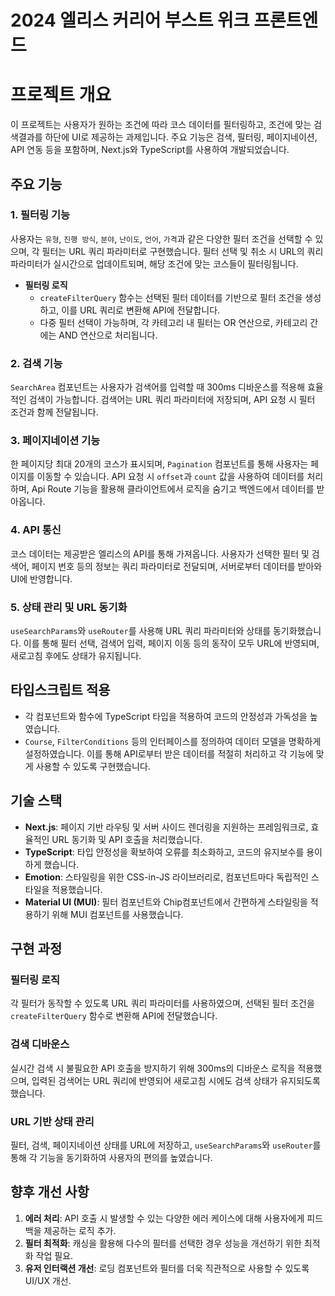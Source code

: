 # 2024 엘리스 커리어 부스트 위크 프론트엔드

# 프로젝트 개요

이 프로젝트는 사용자가 원하는 조건에 따라 코스 데이터를 필터링하고, 조건에 맞는 검색결과를 하단에 UI로 제공하는 과제입니다. 주요 기능은 검색, 필터링, 페이지네이션, API 연동 등을 포함하며, Next.js와 TypeScript를 사용하여 개발되었습니다.

## 주요 기능

### 1. 필터링 기능

사용자는 `유형`, `진행 방식`, `분야`, `난이도`, `언어`, `가격`과 같은 다양한 필터 조건을 선택할 수 있으며, 각 필터는 URL 쿼리 파라미터로 구현했습니다. 필터 선택 및 취소 시 URL의 쿼리 파라미터가 실시간으로 업데이트되며, 해당 조건에 맞는 코스들이 필터링됩니다.

- **필터링 로직**
  - `createFilterQuery` 함수는 선택된 필터 데이터를 기반으로 필터 조건을 생성하고, 이를 URL 쿼리로 변환해 API에 전달합니다.
  - 다중 필터 선택이 가능하며, 각 카테고리 내 필터는 OR 연산으로, 카테고리 간에는 AND 연산으로 처리됩니다.

### 2. 검색 기능

`SearchArea` 컴포넌트는 사용자가 검색어를 입력할 때 300ms 디바운스를 적용해 효율적인 검색이 가능합니다. 검색어는 URL 쿼리 파라미터에 저장되며, API 요청 시 필터 조건과 함께 전달됩니다.

### 3. 페이지네이션 기능

한 페이지당 최대 20개의 코스가 표시되며, `Pagination` 컴포넌트를 통해 사용자는 페이지를 이동할 수 있습니다. API 요청 시 `offset`과 `count` 값을 사용하여 데이터를 처리하며, Api Route 기능을 활용해 클라이언트에서 로직을 숨기고 백엔드에서 데이터를 받아옵니다.

### 4. API 통신

코스 데이터는 제공받은 엘리스의 API를 통해 가져옵니다. 사용자가 선택한 필터 및 검색어, 페이지 번호 등의 정보는 쿼리 파라미터로 전달되며, 서버로부터 데이터를 받아와 UI에 반영합니다.

### 5. 상태 관리 및 URL 동기화

`useSearchParams`와 `useRouter`를 사용해 URL 쿼리 파라미터와 상태를 동기화했습니다. 이를 통해 필터 선택, 검색어 입력, 페이지 이동 등의 동작이 모두 URL에 반영되며, 새로고침 후에도 상태가 유지됩니다.

## 타입스크립트 적용

- 각 컴포넌트와 함수에 TypeScript 타입을 적용하여 코드의 안정성과 가독성을 높였습니다.
- `Course`, `FilterConditions` 등의 인터페이스를 정의하여 데이터 모델을 명확하게 설정하였습니다. 이를 통해 API로부터 받은 데이터를 적절히 처리하고 각 기능에 맞게 사용할 수 있도록 구현했습니다.

## 기술 스택

- **Next.js**: 페이지 기반 라우팅 및 서버 사이드 렌더링을 지원하는 프레임워크로, 효율적인 URL 동기화 및 API 호출을 처리했습니다.
- **TypeScript**: 타입 안정성을 확보하여 오류를 최소화하고, 코드의 유지보수를 용이하게 했습니다.
- **Emotion**: 스타일링을 위한 CSS-in-JS 라이브러리로, 컴포넌트마다 독립적인 스타일을 적용했습니다.
- **Material UI (MUI)**: 필터 컴포넌트와 Chip컴포넌트에서 간편하게 스타일링을 적용하기 위해 MUI 컴포넌트를 사용했습니다.

## 구현 과정

### 필터링 로직

각 필터가 동작할 수 있도록 URL 쿼리 파라미터를 사용하였으며, 선택된 필터 조건을 `createFilterQuery` 함수로 변환해 API에 전달했습니다.

### 검색 디바운스

실시간 검색 시 불필요한 API 호출을 방지하기 위해 300ms의 디바운스 로직을 적용했으며, 입력된 검색어는 URL 쿼리에 반영되어 새로고침 시에도 검색 상태가 유지되도록 했습니다.

### URL 기반 상태 관리

필터, 검색, 페이지네이션 상태를 URL에 저장하고, `useSearchParams`와 `useRouter`를 통해 각 기능을 동기화하여 사용자의 편의를 높였습니다.

## 향후 개선 사항

1. **에러 처리**: API 호출 시 발생할 수 있는 다양한 에러 케이스에 대해 사용자에게 피드백을 제공하는 로직 추가.
2. **필터 최적화**: 캐싱을 활용해 다수의 필터를 선택한 경우 성능을 개선하기 위한 최적화 작업 필요.
3. **유저 인터랙션 개선**: 로딩 컴포넌트와 필터를 더욱 직관적으로 사용할 수 있도록 UI/UX 개선.
